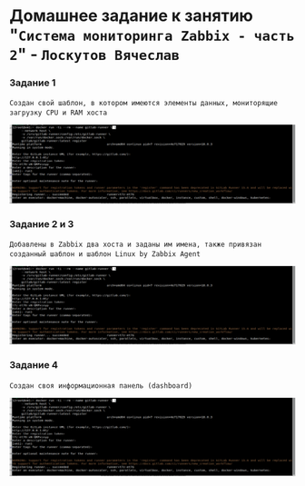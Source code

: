 # Домашнее задание к занятию "`Система мониторинга Zabbix - часть 2`" - `Лоскутов Вячеслав`



### Задание 1

`Создан свой шаблон, в котором имеются элементы данных, мониторящие загрузку CPU и RAM хоста`

![alt text](https://github.com/NightWalkerZ488/git-hwork/blob/main/runnerreg.PNG)

### Задание 2 и 3

`Добавлены в Zabbix два хоста и заданы им имена, также привязан созданный шаблон и шаблон Linux by Zabbix Agent`

![alt text](https://github.com/NightWalkerZ488/git-hwork/blob/main/runnerreg.PNG)

### Задание 4

`Создан своя информационная панель (dashboard)`

![alt text](https://github.com/NightWalkerZ488/git-hwork/blob/main/runnerreg.PNG)
